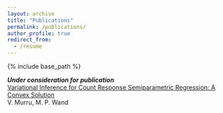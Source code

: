 ```yaml
---
layout: archive
title: "Publications"
permalink: /publications/
author_profile: true
redirect_from:
  - /resume
---
```


{% include base_path %}

***Under consideration for publication***<br>
[Variational Inference for Count Response Semiparametric Regression: A Convex Solution](https://arxiv.org/abs/2510.12356)  
V. Murru, M. P. Wand


